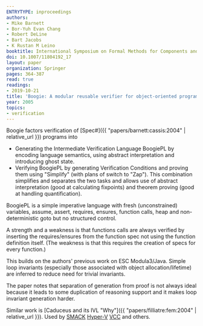 ```yaml
---
ENTRYTYPE: inproceedings
authors:
- Mike Barnett
- Bor-Yuh Evan Chang
- Robert DeLine
- Bart Jacobs
- K Rustan M Leino
booktitle: International Symposium on Formal Methods for Components and Objects
doi: 10.1007/11804192_17
layout: paper
organization: Springer
pages: 364-387
read: true
readings:
- 2019-10-21
title: 'Boogie: A modular reusable verifier for object-oriented programs'
year: 2005
topics:
- verification
---
```


Boogie factors verification of [Spec#]({{ "papers/barnett:cassis:2004" | relative_url }}) programs into
- Generating the Intermediate Verification Language BoogiePL by encoding language semantics, using abstract interpretation and introducing ghost state.
- Verifying BoogiePL by generating Verification Conditions and proving them using "Simplify" (with plans of switch to "Zap").
This combination simplifies and separates the two tasks and allows use of abstract interpretation (good at calculating fixpoints) and theorem proving (good at handling quantification).

BoogiePL is a simple imperative language with fresh (unconstrained) variables, assume, assert, requires, ensures, function calls, heap and non-deterministic goto but no structured control.

A strength and a weakness is that functions calls are always verified by inserting the requires/ensures from the function spec not using the function definition itself. (The weakness is that this requires the creation of specs for every function.)

This builds on the authors' previous work on ESC Modula3/Java.
Simple loop invariants (especially those associated with object allocation/lifetime) are inferred to reduce need for trivial invariants.

The paper notes that separation of generation from proof is not always ideal because it leads to some duplication of reasoning support and it makes loop invariant generation harder.

Similar work is [Caduceus and its IVL "Why"]({{ "papers/filliatre:fem:2004" | relative_url }}).
Used by
[SMACK]({{"papers/rakamaric:cav:2014"|relative_url}})
[Hyper-V]({{"papers/cohen:cav:2010"|relative_url}})
[VCC]({{"papers/leinenbach:fm:2009"|relative_url}})
and others.
